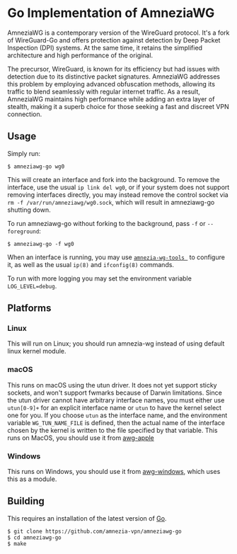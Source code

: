 # Go Implementation of AmneziaWG

AmneziaWG is a contemporary version of the WireGuard protocol. It's a fork of WireGuard-Go and offers protection against detection by Deep Packet Inspection (DPI) systems. At the same time, it retains the simplified architecture and high performance of the original.

The precursor, WireGuard, is known for its efficiency but had issues with detection due to its distinctive packet signatures.
AmneziaWG addresses this problem by employing advanced obfuscation methods, allowing its traffic to blend seamlessly with regular internet traffic.
As a result, AmneziaWG maintains high performance while adding an extra layer of stealth, making it a superb choice for those seeking a fast and discreet VPN connection.

## Usage

Simply run:

```
$ amneziawg-go wg0
```

This will create an interface and fork into the background. To remove the interface, use the usual `ip link del wg0`, or if your system does not support removing interfaces directly, you may instead remove the control socket via `rm -f /var/run/amneziawg/wg0.sock`, which will result in amneziawg-go shutting down.

To run amneziawg-go without forking to the background, pass `-f` or `--foreground`:

```
$ amneziawg-go -f wg0
```
When an interface is running, you may use [`amnezia-wg-tools `](https://github.com/amnezia-vpn/amneziawg-go-tools) to configure it, as well as the usual `ip(8)` and `ifconfig(8)` commands.

To run with more logging you may set the environment variable `LOG_LEVEL=debug`.

## Platforms

### Linux

This will run on Linux; you should run amnezia-wg instead of using default linux kernel module.

### macOS

This runs on macOS using the utun driver. It does not yet support sticky sockets, and won't support fwmarks because of Darwin limitations. Since the utun driver cannot have arbitrary interface names, you must either use `utun[0-9]+` for an explicit interface name or `utun` to have the kernel select one for you. If you choose `utun` as the interface name, and the environment variable `WG_TUN_NAME_FILE` is defined, then the actual name of the interface chosen by the kernel is written to the file specified by that variable.
This runs on MacOS, you should use it from [awg-apple](https://github.com/amnezia-vpn/awg-apple)

### Windows

This runs on Windows, you should use it from [awg-windows](https://github.com/amnezia-vpn/awg-windows), which uses this as a module.


## Building

This requires an installation of the latest version of [Go](https://go.dev/).

```
$ git clone https://github.com/amnezia-vpn/amneziawg-go
$ cd amneziawg-go
$ make
```
